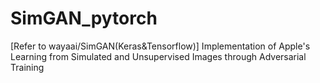 # SimGAN_pytorch
[Refer to wayaai/SimGAN(Keras&amp;Tensorflow)] Implementation of Apple's Learning from Simulated and Unsupervised Images through Adversarial Training
